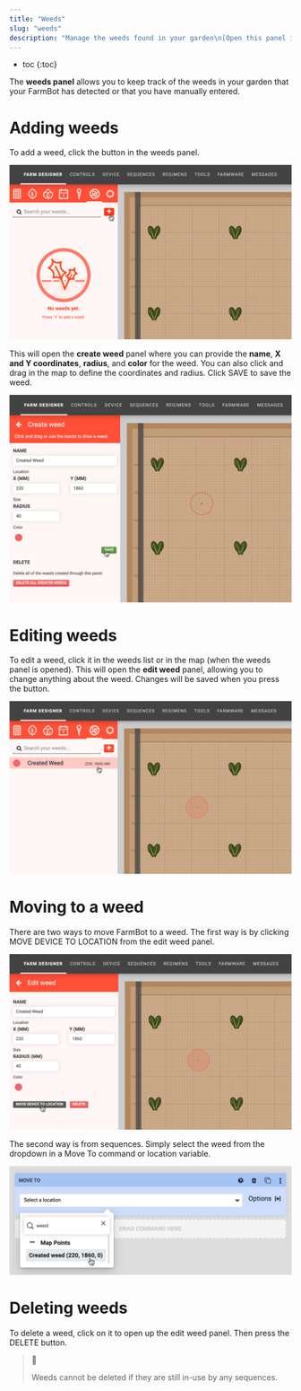 ```yaml
---
title: "Weeds"
slug: "weeds"
description: "Manage the weeds found in your garden\n[Open this panel in the app](https://my.farm.bot/app/designer/weeds)"
---
```


* toc
{:toc}

The **weeds panel** allows you to keep track of the weeds in your garden that your FarmBot has detected or that you have manually entered.

# Adding weeds
To add a weed, click the <span class="fb-button fb-red"><i class='fa fa-plus'></i></span> button in the weeds panel.

![Screen Shot 2019-11-30 at 10.38.56 PM.png](_images/Screen_Shot_2019-11-30_at_10.38.56_PM.png)

This will open the **create weed** panel where you can provide the **name**, **X and Y coordinates**, **radius**, and **color** for the weed. You can also click and drag in the map to define the coordinates and radius. Click <span class="fb-button fb-green">SAVE</span> to save the weed.

![Screen Shot 2019-11-30 at 10.43.37 PM.png](_images/Screen_Shot_2019-11-30_at_10.43.37_PM.png)

# Editing weeds
To edit a weed, click it in the weeds list or in the map (when the weeds panel is opened). This will open the **edit weed** panel, allowing you to change anything about the weed. Changes will be saved when you press the <i class='fa fa-arrow-left'></i> button.

![Screen Shot 2019-11-30 at 10.45.20 PM.png](_images/Screen_Shot_2019-11-30_at_10.45.20_PM.png)

# Moving to a weed
There are two ways to move FarmBot to a weed. The first way is by clicking <span class="fb-button fb-gray">MOVE DEVICE TO LOCATION</span> from the edit weed panel.

![Screen Shot 2019-11-30 at 10.46.34 PM.png](_images/Screen_Shot_2019-11-30_at_10.46.34_PM.png)

The second way is from sequences. Simply select the weed from the dropdown in a <span class="fb-step fb-move-absolute">Move To</span> command or location variable.

![Screen Shot 2019-11-30 at 10.47.21 PM.png](_images/Screen_Shot_2019-11-30_at_10.47.21_PM.png)

# Deleting weeds
To delete a weed, click on it to open up the edit weed panel. Then press the <span class="fb-button fb-red">DELETE</span> button.

> 📘
>
> Weeds cannot be deleted if they are still in-use by any sequences.
